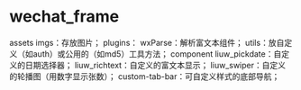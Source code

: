 # wechat_frame
assets
    imgs：存放图片；
    plugins：
      wxParse：解析富文本组件；
      utils：放自定义（如auth）或公用的（如md5）工具方法；
component
    liuw_pickdate：自定义的日期选择器；
    liuw_richtext：自定义的富文本显示；
    liuw_swiper：自定义的轮播图（用数字显示张数）；
custom-tab-bar：可自定义样式的底部导航；
